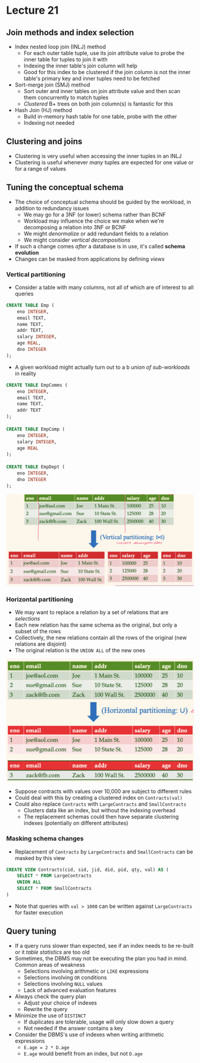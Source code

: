# Lecture 21

## Join methods and index selection

- Index nested loop join (INLJ) method
	- For each outer table tuple, use its join attribute value to probe the inner table for tuples to join it with
	- Indexing the inner table's join column will help
	- Good for this index to be clustered if the join column is not the inner table's primary key and inner tuples need to be fetched
- Sort-merge join (SMJ) method
	- Sort outer and inner tables on join attribute value and then scan them concurrently to match tuples
	- *Clustered* B+ trees on both join column(s) is fantastic for this
- Hash Join (HJ) method
	- Build in-memory hash table for one table, probe with the other
	- Indexing not needed

## Clustering and joins

- Clustering is very useful when accessing the inner tuples in an INLJ
- Clustering is useful whenever *many* tuples are expected for one value or for a range of values

## Tuning the conceptual schema

- The choice of conceptual schema should be guided by the workload, in addition to redundancy issues
	- We may go for a 3NF (or lower) schema rather than BCNF
	- Workload may influence the choice we make when we're decomposing a relation into 3NF or BCNF
	- We might *denormalize* or add redundant fields to a relation
	- We might consider *vertical decompositions*
- If such a change comes *after* a database is in use, it's called **schema evolution**
- Changes can be masked from applications by defining *views*

### Vertical partitioning

- Consider a table with many columns, not all of which are of interest to all queries

```SQL
CREATE TABLE Emp (
	eno INTEGER,
	email TEXT,
	name TEXT,
	addr TEXT,
	salary INTEGER,
	age REAL,
	dno INTEGER
);
```

- A given workload might actually turn out to a b *union of sub-workloads* in reality

```SQL
CREATE TABLE EmpComms (
	eno INTEGER,
	email TEXT,
	name TEXT,
	addr TEXT
);

CREATE TABLE EmpComp (
	eno INTEGER,
	salary INTEGER,
	age REAL
);

CREATE TABLE EmpDept (
	eno INTEGER,
	dno INTEGER
);
```

![Vertical Partitioning](./figures/vertical-partitioning.png)

### Horizontal partitioning

- We may want to replace a relation by a set of relations that are *selections*
- Each new relation has the same schema as the original, but only a subset of the rows
- Collectively, the new relations contain all the rows of the original (new relations are disjoint)
- The original relation is the `UNION ALL` of the new ones

![Horizontal Partitioning](./figures/horizontal-partitioning.png)

- Suppose contracts with values over 10,000 are subject to different rules
- Could deal with this by creating a clustered index on `Contracts(val)`
- Could also replace `Contracts` with `LargeContracts` and `SmallContracts`
	- Clusters data like an index, but without the indexing overhead
	- The replacement schemas could then have separate clustering indexes (potentially on different attributes)

### Masking schema changes

- Replacement of `Contracts` by `LargeContracts` and `SmallContracts` can be masked by this view

```SQL
CREATE VIEW Contracts(cid, sid, jid, did, pid, qty, val) AS (
	SELECT * FROM LargeContracts
	UNION ALL
	SELECT * FROM SmallContracts
)
```

- Note that queries with `val > 1000` can be written against `LargeContracts` for faster execution

## Query tuning

- If a query runs slower than expected, see if an index needs to be re-built or it *table statistics* are too old
- Sometimes, the DBMS may not be executing the plan you had in mind. Common areas of weakness
	- Selections involving arithmetic or `LIKE` expressions
	- Selections involving `OR` conditions
	- Selections involving `NULL` values
	- Lack of advanced evaluation features
- Always check the query plan
	- Adjust your choice of indexes
	- Rewrite the query
- Minimize the use of `DISTINCT`
	- If duplicates are tolerable, usage will only slow down a query
	- Not needed if the answer contains a key
- Consider the DBMS's use of indexes when writing arithmetic expressions
	- `E.age = 2 * D.age`
	- `E.age` would benefit from an index, but not `D.age`